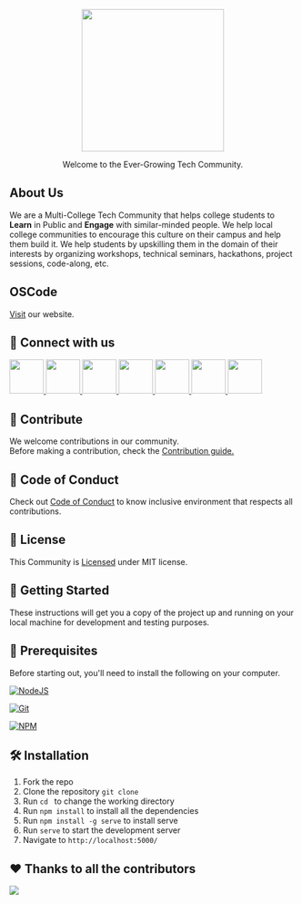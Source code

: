 <p align="center">
  <img src="https://user-images.githubusercontent.com/77539004/226191234-269ac220-e035-464f-ac00-9e65bbd80a78.png" height="250">
</p>

<p align="center">Welcome to the Ever-Growing Tech Community.</p>

## About Us

We are a Multi-College Tech Community that helps college students to **Learn** in Public and **Engage** with similar-minded people. We help local college communities to encourage this culture on their campus and help them build it. We help students by upskilling them in the domain of their interests by organizing workshops, technical seminars, hackathons, project sessions, code-along, etc.

## OSCode

<a href="https://oscode-community.github.io/OSCodeCommunitySite/">Visit</a> our website.

## 📱 Connect with us

<a href="https://discord.gg/P3xqtSU8zU">
  <img src="https://img.icons8.com/color/2x/discord--v2.png" height="60px"></img>
</a>
<a href="https://github.com/OSCode-Community">
  <img src="https://img.icons8.com/ios-glyphs/2x/github.png" height="60px"></img>
</a>
<a href="https://twitter.com/OSCodeCommunity">
  <img src="https://img.icons8.com/fluency/2x/twitter.png" height="60px"></img>
</a>
<a href="https://www.linkedin.com/company/oscode">
  <img src="https://img.icons8.com/fluency/2x/linkedin.png" height="60px"></img>
</a>
<a href="https://instagram.com/os_code_community?igshid=YmMyMTA2M2Y="><img src="https://img.icons8.com/color/2x/instagram-new.png" height="60px"></img>
</a>
<a href="https://t.me/+yNBAO5cbFLk3NTA1">
  <img src="https://img.icons8.com/color/2x/telegram-app.png" height="60px"></img>
</a>
<a href="https://youtube.com/@oscodecommunity">
  <img src="https://img.icons8.com/color/2x/youtube.png" height="60px"></img>
</a>

## 💈 Contribute

We welcome contributions in our community.<br>
Before making a contribution, check the <a href="https://github.com/OSCode-Community/OSCodeCommunitySite/blob/master/CONTRIBUTING.md">Contribution guide.</a>

## 🧧 Code of Conduct

Check out <a href="https://github.com/OSCode-Community/OSCodeCommunitySite/blob/master/CODE_OF_CONDUCT.md">Code of Conduct</a> to know inclusive environment that respects all contributions.

## 📜 License

This Community is <a href="https://github.com/OSCode-Community/OSCodeCommunitySite/blob/master/LICENSE">Licensed</a> under MIT license.

## 🚀 Getting Started

These instructions will get you a copy of the project up and running on your local machine for development and testing purposes.

## 🧾 Prerequisites

Before starting out, you'll need to install the following on your computer.

[![NodeJS](https://img.shields.io/badge/node.js-6DA55F?style=for-the-badge&logo=node.js&logoColor=white)](https://nodejs.org/en/download/)

[![Git](https://img.shields.io/badge/git-%23F05033.svg?style=for-the-badge&logo=git&logoColor=white)](https://git-scm.com/downloads)

[![NPM](https://img.shields.io/badge/NPM-%23000000.svg?style=for-the-badge&logo=npm&logoColor=white)](https://www.npmjs.com/)

## 🛠️ Installation

1. Fork the repo
2. Clone the repository `git clone `
3. Run `cd ` to change the working directory
4. Run `npm install` to install all the dependencies
5. Run `npm install -g serve` to install serve
6. Run `serve` to start the development server
7. Navigate to `http://localhost:5000/`


## ❤️ Thanks to all the contributors

<a href="https://github.com/OSCode-Community/OSCodeCommunitySite/graphs/contributors">
  <img src="https://contrib.rocks/image?repo=OSCode-Community/OSCodeCommunitySite" />
</a>
